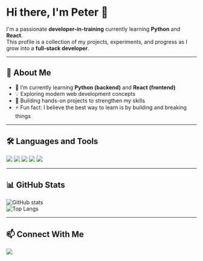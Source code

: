 # Hi there, I'm Peter 👋

I'm a passionate **developer-in-training** currently learning **Python** and **React**.  
This profile is a collection of my projects, experiments, and progress as I grow into a **full-stack developer**.  

---

## 🚀 About Me
- 🌱 I’m currently learning **Python (backend)** and **React (frontend)**  
- 💡 Exploring modern web development concepts  
- 📂 Building hands-on projects to strengthen my skills  
- ⚡ Fun fact: I believe the best way to learn is by building and breaking things  

---

## 🛠️ Languages and Tools

<p>
  <img src="https://img.shields.io/badge/Python-3776AB?logo=python&logoColor=white" />
  <img src="https://img.shields.io/badge/React-61DAFB?logo=react&logoColor=black" />
  <img src="https://img.shields.io/badge/Node.js-339933?logo=node.js&logoColor=white" />
  <img src="https://img.shields.io/badge/Git-F05032?logo=git&logoColor=white" />
  <img src="https://img.shields.io/badge/GitHub-181717?logo=github&logoColor=white" />
</p>

---

## 📊 GitHub Stats

![GitHub stats](https://github-readme-stats.vercel.app/api?username=Stateman-7&show_icons=true&theme=radical)  
![Top Langs](https://github-readme-stats.vercel.app/api/top-langs/?username=Stateman-7&layout=compact&theme=radical)  

---

## 📫 Connect With Me
<p>
  <a href="mailto:fitahnjoro@gmail.com">
    <img src="https://img.shields.io/badge/Email-D14836?logo=gmail&logoColor=white" />
  </a>
</p>


<!--
**Stateman-7/Stateman-7** is a ✨ _special_ ✨ repository because its `README.md` (this file) appears on your GitHub profile.

Here are some ideas to get you started:

- 🔭 I’m currently working on ...
- 🌱 I’m currently learning ...
- 👯 I’m looking to collaborate on ...
- 🤔 I’m looking for help with ...
- 💬 Ask me about ...
- 📫 How to reach me: ...
- 😄 Pronouns: ...
- ⚡ Fun fact: ...
-->

